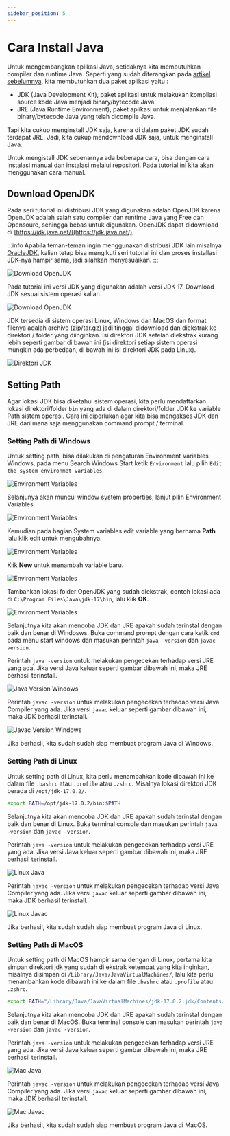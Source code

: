 ```yaml
---
sidebar_position: 5
---
```


# Cara Install Java

Untuk mengembangkan aplikasi Java, setidaknya kita membutuhkan compiler dan runtime Java. Seperti yang sudah diterangkan pada [artikel sebelumnya](/java/java-dasar/jdk-jre-jvm), kita membutuhkan dua paket aplikasi yaitu :

* JDK (Java Development Kit), paket aplikasi untuk melakukan kompilasi source kode Java menjadi binary/bytecode Java.
* JRE (Java Runtime Environment), paket aplikasi untuk menjalankan file binary/bytecode Java yang telah dicompile Java.

Tapi kita cukup menginstall JDK saja, karena di dalam paket JDK sudah terdapat JRE. Jadi, kita cukup mendownload JDK saja, untuk menginstall Java.

Untuk mengistall JDK sebenarnya ada beberapa cara, bisa dengan cara instalasi manual dan instalasi melalui repositori. Pada tutorial ini kita akan menggunakan cara manual.

## Download OpenJDK

Pada seri tutorial ini distribusi JDK yang digunakan adalah OpenJDK karena OpenJDK adalah salah satu compiler dan runtime Java yang Free dan Opensoure, sehingga bebas untuk digunakan. OpenJDK dapat didownload di [https://jdk.java.net/](https://jdk.java.net/).

:::info
Apabila teman-teman ingin menggunakan distribusi JDK lain misalnya [OracleJDK](https://www.oracle.com/java/technologies/downloads/), kalian tetap bisa mengikuti seri tutorial ini dan proses installasi JDK-nya hampir sama, jadi silahkan menyesuaikan. 
:::

![Download OpenJDK](/img/java/install-jdk-1.png "Download OpenJDK")

Pada tutorial ini versi JDK yang digunakan adalah versi JDK 17. Download JDK sesuai sistem operasi kalian.

![Download OpenJDK](/img/java/install-jdk-2.png "Download OpenJDK")

JDK tersedia di sistem operasi Linux, Windows dan MacOS dan format filenya adalah archive (zip/tar.gz) jadi tinggal didownload dan diekstrak ke direktori / folder yang diinginkan. Isi direktori JDK setelah diekstrak kurang lebih seperti gambar di bawah ini (isi direktori setiap sistem operasi mungkin ada perbedaan, di bawah ini isi direktori JDK pada Linux).

![Direktori JDK](/img/java/isi-jdk.png "Direktori JDK")

## Setting Path

Agar lokasi JDK bisa diketahui sistem operasi, kita perlu mendaftarkan lokasi direktori/folder `bin` yang ada di dalam direktori/folder JDK ke variable Path sistem operasi. Cara ini diperlukan agar kita bisa mengakses JDK dan JRE dari mana saja menggunakan command prompt / terminal.

### Setting Path di Windows

Untuk setting path, bisa dilakukan di pengaturan Environment Variables Windows, pada menu Search Windows Start ketik `Environment` lalu pilih `Edit the system environmet variables`. 

![Environment Variables](/img/general/environment-windows.jpg "Environment Variables")

Selanjunya akan muncul window system properties, lanjut pilih Environment Variables.

![Environment Variables](/img/general/environment-windows2.jpg "Environment Variables")

Kemudian pada bagian System variables edit variable yang bernama **Path** lalu klik edit untuk mengubahnya.

![Environment Variables](/img/general/environment-windows3.jpg "Environment Variables")

Klik **New** untuk menambah variable baru.

![Environment Variables](/img/general/environment-windows4.jpg "Environment Variables")

Tambahkan lokasi folder OpenJDK yang sudah diekstrak, contoh lokasi ada di `C:\Program Files\Java\jdk-17\bin`, lalu klik **OK**. 

![Environment Variables](/img/java/environment-windows-path.jpg "Environment Variables")

Selanjutnya kita akan mencoba JDK dan JRE apakah sudah terinstal dengan baik dan benar di Windosws. Buka command prompt dengan cara ketik `cmd` pada menu start windows dan masukan perintah `java -version` dan `javac -version`.

Perintah `java -version` untuk melakukan pengecekan terhadap versi JRE yang ada. Jika versi Java keluar seperti gambar dibawah ini, maka JRE berhasil terinstall.

![Java Version Windows](/img/java/java-version-win.jpg "Java Version Windows")

Perintah `javac -version` untuk melakukan pengecekan terhadap versi Java Compiler yang ada. Jika versi `javac` keluar seperti gambar dibawah ini, maka JDK berhasil terinstall.

![Javac Version Windows](/img/java/javac-version-win.jpg "Javac Version Windows")

Jika berhasil, kita sudah sudah siap membuat program Java di Windows.

### Setting Path di Linux

Untuk setting path di Linux, kita perlu menambahkan kode dibawah ini ke dalam file `.bashrc` atau `.profile` atau `.zshrc`. Misalnya lokasi direktori JDK berada di `/opt/jdk-17.0.2/`.

```bash
export PATH=/opt/jdk-17.0.2/bin:$PATH
```

Selanjutnya kita akan mencoba JDK dan JRE apakah sudah terinstal dengan baik dan benar di Linux. Buka terminal console dan masukan perintah `java -version` dan `javac -version`.

Perintah `java -version` untuk melakukan pengecekan terhadap versi JRE yang ada. Jika versi Java keluar seperti gambar dibawah ini, maka JRE berhasil terinstall.

![Linux Java](/img/java/linux-java.png "Linux Java Terminal")

Perintah `javac -version` untuk melakukan pengecekan terhadap versi Java Compiler yang ada. Jika versi `javac` keluar seperti gambar dibawah ini, maka JDK berhasil terinstall.

![Linux Javac](/img/java/linux-javac.png "Linux Javac Terminal")

Jika berhasil, kita sudah sudah siap membuat program Java di Linux.

### Setting Path di MacOS

Untuk setting path di MacOS hampir sama dengan di Linux, pertama kita simpan direktori jdk yang sudah di ekstrak ketempat yang kita inginkan, misalnya disimpan di `/Library/Java/JavaVirtualMachines/`, lalu kita perlu menambahkan kode dibawah ini ke dalam file `.bashrc` atau `.profile` atau `.zshrc`. 

```bash
export PATH="/Library/Java/JavaVirtualMachines/jdk-17.0.2.jdk/Contents/Home/bin:$PATH"
```

Selanjutnya kita akan mencoba JDK dan JRE apakah sudah terinstal dengan baik dan benar di MacOS. Buka terminal console dan masukan perintah `java -version` dan `javac -version`.

Perintah `java -version` untuk melakukan pengecekan terhadap versi JRE yang ada. Jika versi Java keluar seperti gambar dibawah ini, maka JRE berhasil terinstall.

![Mac Java](/img/java/mac-java.png "Mac Java Terminal")

Perintah `javac -version` untuk melakukan pengecekan terhadap versi Java Compiler yang ada. Jika versi `javac` keluar seperti gambar dibawah ini, maka JDK berhasil terinstall.

![Mac Javac](/img/java/mac-javac.png "Mac Javac Terminal")

Jika berhasil, kita sudah sudah siap membuat program Java di MacOS.
